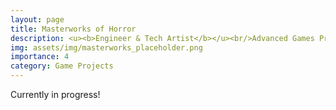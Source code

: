 ```yaml
---
layout: page
title: Masterworks of Horror
description: <u><b>Engineer & Tech Artist</b></u><br/>Advanced Games Project<br/>Summer 2025 - Spring 2026
img: assets/img/masterworks_placeholder.png
importance: 4
category: Game Projects
---
```


Currently in progress!
